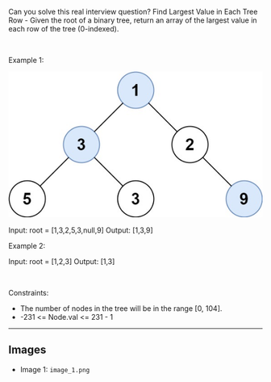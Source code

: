 Can you solve this real interview question? Find Largest Value in Each Tree Row - Given the root of a binary tree, return an array of the largest value in each row of the tree (0-indexed).

 

Example 1:

![Example 1](./image_1.png)


Input: root = [1,3,2,5,3,null,9]
Output: [1,3,9]


Example 2:


Input: root = [1,2,3]
Output: [1,3]


 

Constraints:

 * The number of nodes in the tree will be in the range [0, 104].
 * -231 <= Node.val <= 231 - 1

---

## Images

- Image 1: `image_1.png`
